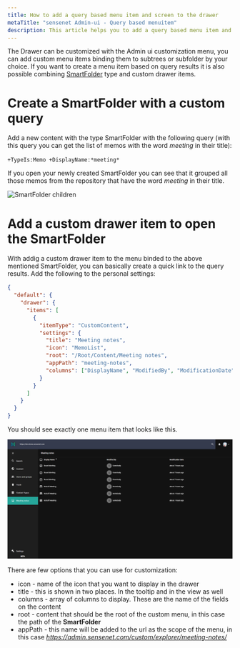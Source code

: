 ```yaml
---
title: How to add a query based menu item and screen to the drawer
metaTitle: "sensenet Admin-ui - Query based menuitem"
description: This article helps you to add a query based menu item and screen to the drawer on the Admin UI.
---
```


The Drawer can be customized with the Admin ui customization menu, you can add custom menu items binding them to subtrees or subfolder by your choice. If you want to create a menu item based on query results it is also possible combining [SmartFolder](/concepts/basics/041-content-query#smartfolder) type and custom drawer items.

# Create a SmartFolder with a custom query

Add a new content with the type SmartFolder with the following query (with this query you can get the list of memos with the word *meeting* in their title):

```+TypeIs:Memo +DisplayName:*meeting*```

If you open your newly created SmartFolder you can see that it grouped all those memos from the repository that have the word *meeting* in their title.

![SmartFolder children](../img/meeting_notes.png "SmartFolder children")

# Add a custom drawer item to open the SmartFolder

With addig a custom drawer item to the menu binded to the above mentioned SmartFolder, you can basically create a quick link to the query results. Add the following to the personal settings:

```json
{
  "default": {
    "drawer": {
      "items": [
        {
          "itemType": "CustomContent",
          "settings": {
            "title": "Meeting notes",
            "icon": "MemoList",
            "root": "/Root/Content/Meeting notes",
            "appPath": "meeting-notes",
            "columns": ["DisplayName", "ModifiedBy", "ModificationDate"]
          }
        }
      ]
    }
  }
}
```

You should see exactly one menu item that looks like this.

![meeting notes drawer item](../img/meeting_notes_drawer.png "meeting notes drawer item")

There are few options that you can use for customization:
  - icon - name of the icon that you want to display in the drawer
  - title - this is shown in two places. In the tooltip and in the view as well
  - columns - array of columns to display. These are the name of the fields on the content
  - root - content that should be the root of the custom menu, in this case the path of the **SmartFolder**
  - appPath - this name will be added to the url as the scope of the menu, in this case *https://admin.sensenet.com/custom/explorer/meeting-notes/*
